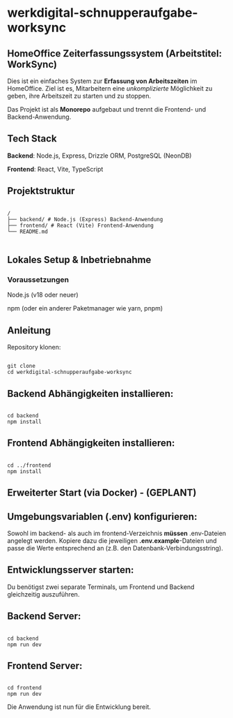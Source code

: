 # werkdigital-schnupperaufgabe-worksync

## HomeOffice Zeiterfassungssystem (Arbeitstitel: WorkSync)
Dies ist ein einfaches System zur **Erfassung von Arbeitszeiten** im HomeOffice. Ziel ist es, Mitarbeitern eine *unkomplizierte* Möglichkeit zu geben, ihre Arbeitszeit zu starten und zu stoppen.

Das Projekt ist als **Monorepo** aufgebaut und trennt die Frontend- und Backend-Anwendung.

## Tech Stack
**Backend**: Node.js, Express, Drizzle ORM, PostgreSQL (NeonDB)

**Frontend**: React, Vite, TypeScript

## Projektstruktur
<pre><code>
/
├── backend/ # Node.js (Express) Backend-Anwendung
├── frontend/ # React (Vite) Frontend-Anwendung
└── README.md
</code>
</pre>
## Lokales Setup & Inbetriebnahme
### Voraussetzungen
Node.js (v18 oder neuer)

npm (oder ein anderer Paketmanager wie yarn, pnpm)

## Anleitung
Repository klonen:
<pre><code>
git clone <https://github.com/laurin42/WorkSync>
cd werkdigital-schnupperaufgabe-worksync
</code></pre>
## Backend Abhängigkeiten installieren:
<pre><code>
cd backend
npm install
</code></pre>
## Frontend Abhängigkeiten installieren:
<pre><code>
cd ../frontend
npm install
</code></pre>
## Erweiterter Start (via Docker) - (GEPLANT)

## Umgebungsvariablen (.env) konfigurieren:
Sowohl im backend- als auch im frontend-Verzeichnis **müssen** .env-Dateien angelegt werden. Kopiere dazu die jeweiligen **.env.example**-Dateien und passe die Werte entsprechend an (z.B. den Datenbank-Verbindungsstring).

## Entwicklungsserver starten:
Du benötigst zwei separate Terminals, um Frontend und Backend gleichzeitig auszuführen.

## Backend Server:

<pre><code>
cd backend
npm run dev
</code></pre>
## Frontend Server:
<pre><code>
cd frontend
npm run dev
</code></pre>
Die Anwendung ist nun für die Entwicklung bereit.
